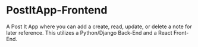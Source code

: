 # PostItApp-Frontend
A Post It App where you can add a create, read, update, or delete a note for later reference. This utilizes a Python/Django Back-End and a React Front-End.
